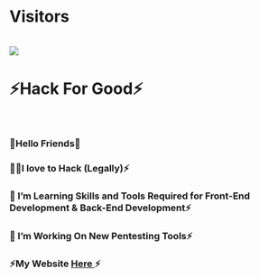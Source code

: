 <p align="center"> 
<h1>Visitors</h1><br />
<img src="https://camo.githubusercontent.com/49199c3c594c526f193a5049b8e41256ea81cd86e652a71ed4061722beed576b/68747470733a2f2f70726f66696c652d636f756e7465722e676c697463682e6d652f78456c6b6f6d792f636f756e742e737667"/><br />
<p align="center"> 
<h1>⚡Hack For Good⚡</h1><br />
 
 ### 🥷Hello Friends🥷
 
### 🧑‍💻I love to Hack (Legally)⚡
### 🌱 I’m Learning Skills and Tools Required for Front-End Development & Back-End Development⚡
### 🔭 I’m Working On New Pentesting Tools⚡
### ⚡My Website [ Here ](https://codefoxdev.com)⚡

